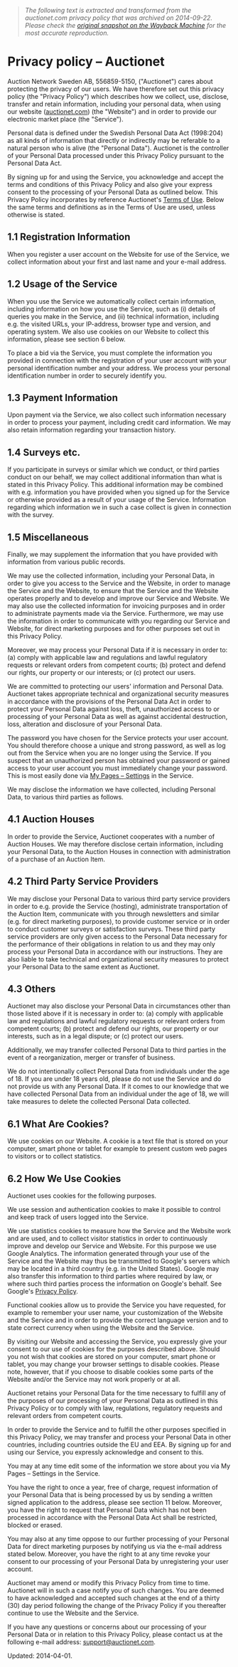 > *The following text is extracted and transformed from the auctionet.com privacy policy that was archived on 2014-09-22. Please check the [original snapshot on the Wayback Machine](https://web.archive.org/web/20140922113626id_/http%3A//auctionet.com/en/privacy_policy) for the most accurate reproduction.*

# Privacy policy – Auctionet

Auction Network Sweden AB, 556859-5150, ("Auctionet") cares about protecting the privacy of our users. We have therefore set out this privacy policy (the "Privacy Policy") which describes how we collect, use, disclose, transfer and retain information, including your personal data, when using our website ([auctionet.com](http://auctionet.com/)) (the "Website") and in order to provide our electronic market place (the "Service").

Personal data is defined under the Swedish Personal Data Act (1998:204) as all kinds of information that directly or indirectly may be referable to a natural person who is alive (the "Personal Data"). Auctionet is the controller of your Personal Data processed under this Privacy Policy pursuant to the Personal Data Act.

By signing up for and using the Service, you acknowledge and accept the terms and conditions of this Privacy Policy and also give your express consent to the processing of your Personal Data as outlined below. This Privacy Policy incorporates by reference Auctionet's [Terms of Use](https://web.archive.org/terms). Below the same terms and definitions as in the Terms of Use are used, unless otherwise is stated.

## 1.1 Registration Information

When you register a user account on the Website for use of the Service, we collect information about your first and last name and your e-mail address.

## 1.2 Usage of the Service

When you use the Service we automatically collect certain information, including information on how you use the Service, such as (i) details of queries you make in the Service, and (ii) technical information, including e.g. the visited URLs, your IP-address, browser type and version, and operating system. We also use cookies on our Website to collect this information, please see section 6 below.

To place a bid via the Service, you must complete the information you provided in connection with the registration of your user account with your personal identification number and your address. We process your personal identification number in order to securely identify you.

## 1.3 Payment Information

Upon payment via the Service, we also collect such information necessary in order to process your payment, including credit card information. We may also retain information regarding your transaction history.

## 1.4 Surveys etc.

If you participate in surveys or similar which we conduct, or third parties conduct on our behalf, we may collect additional information than what is stated in this Privacy Policy. This additional information may be combined with e.g. information you have provided when you signed up for the Service or otherwise provided as a result of your usage of the Service. Information regarding which information we in such a case collect is given in connection with the survey. 

## 1.5 Miscellaneous

Finally, we may supplement the information that you have provided with information from various public records.

We may use the collected information, including your Personal Data, in order to give you access to the Service and the Website, in order to manage the Service and the Website, to ensure that the Service and the Website operates properly and to develop and improve our Service and Website. We may also use the collected information for invoicing purposes and in order to administrate payments made via the Service. Furthermore, we may use the information in order to communicate with you regarding our Service and Website, for direct marketing purposes and for other purposes set out in this Privacy Policy. 

Moreover, we may process your Personal Data if it is necessary in order to: (a) comply with applicable law and regulations and lawful regulatory requests or relevant orders from competent courts; (b) protect and defend our rights, our property or our interests; or (c) protect our users.

We are committed to protecting our users' information and Personal Data. Auctionet takes appropriate technical and organizational security measures in accordance with the provisions of the Personal Data Act in order to protect your Personal Data against loss, theft, unauthorized access to or processing of your Personal Data as well as against accidental destruction, loss, alteration and disclosure of your Personal Data. 

The password you have chosen for the Service protects your user account. You should therefore choose a unique and strong password, as well as log out from the Service when you are no longer using the Service. If you suspect that an unauthorized person has obtained your password or gained access to your user account you must immediately change your password. This is most easily done via [My Pages – Settings](https://web.archive.org/my/profile/edit) in the Service.

We may disclose the information we have collected, including Personal Data, to various third parties as follows.

## 4.1 Auction Houses

In order to provide the Service, Auctionet cooperates with a number of Auction Houses. We may therefore disclose certain information, including your Personal Data, to the Auction Houses in connection with administration of a purchase of an Auction Item.

## 4.2 Third Party Service Providers

We may disclose your Personal Data to various third party service providers in order to e.g. provide the Service (hosting), administrate transportation of the Auction Item, communicate with you through newsletters and similar (e.g. for direct marketing purposes), to provide customer service or in order to conduct customer surveys or satisfaction surveys. These third party service providers are only given access to the Personal Data necessary for the performance of their obligations in relation to us and they may only process your Personal Data in accordance with our instructions. They are also liable to take technical and organizational security measures to protect your Personal Data to the same extent as Auctionet.

## 4.3 Others

Auctionet may also disclose your Personal Data in circumstances other than those listed above if it is necessary in order to: (a) comply with applicable law and regulations and lawful regulatory requests or relevant orders from competent courts; (b) protect and defend our rights, our property or our interests, such as in a legal dispute; or (c) protect our users.

Additionally, we may transfer collected Personal Data to third parties in the event of a reorganization, merger or transfer of business.

We do not intentionally collect Personal Data from individuals under the age of 18. If you are under 18 years old, please do not use the Service and do not provide us with any Personal Data. If it comes to our knowledge that we have collected Personal Data from an individual under the age of 18, we will take measures to delete the collected Personal Data collected.

## 6.1 What Are Cookies?

We use cookies on our Website. A cookie is a text file that is stored on your computer, smart phone or tablet for example to present custom web pages to visitors or to collect statistics.

## 6.2 How We Use Cookies

Auctionet uses cookies for the following purposes. 

We use session and authentication cookies to make it possible to control and keep track of users logged into the Service.

We use statistics cookies to measure how the Service and the Website work and are used, and to collect visitor statistics in order to continuously improve and develop our Service and Website. For this purpose we use Google Analytics. The information generated through your use of the Service and the Website may thus be transmitted to Google's servers which may be located in a third country (e.g. in the United States). Google may also transfer this information to third parties where required by law, or where such third parties process the information on Google's behalf. See Google's [Privacy Policy](https://www.google.com/analytics/learn/privacy.html).

Functional cookies allow us to provide the Service you have requested, for example to remember your user name, your customization of the Website and the Service and in order to provide the correct language version and to state correct currency when using the Website and the Service.

By visiting our Website and accessing the Service, you expressly give your consent to our use of cookies for the purposes described above. Should you not wish that cookies are stored on your computer, smart phone or tablet, you may change your browser settings to disable cookies. Please note, however, that if you choose to disable cookies some parts of the Website and/or the Service may not work properly or at all.

Auctionet retains your Personal Data for the time necessary to fulfill any of the purposes of our processing of your Personal Data as outlined in this Privacy Policy or to comply with law, regulations, regulatory requests and relevant orders from competent courts.

In order to provide the Service and to fulfill the other purposes specified in this Privacy Policy, we may transfer and process your Personal Data in other countries, including countries outside the EU and EEA. By signing up for and using our Service, you expressly acknowledge and consent to this.

You may at any time edit some of the information we store about you via My Pages – Settings in the Service. 

You have the right to once a year, free of charge, request information of your Personal Data that is being processed by us by sending a written signed application to the address, please see section 11 below. Moreover, you have the right to request that Personal Data which has not been processed in accordance with the Personal Data Act shall be restricted, blocked or erased. 

You may also at any time oppose to our further processing of your Personal Data for direct marketing purposes by notifying us via the e-mail address stated below. Moreover, you have the right to at any time revoke your consent to our processing of your Personal Data by unregistering your user account.

Auctionet may amend or modify this Privacy Policy from time to time. Auctionet will in such a case notify you of such changes. You are deemed to have acknowledged and accepted such changes at the end of a thirty (30) day period following the change of the Privacy Policy if you thereafter continue to use the Website and the Service.

If you have any questions or concerns about our processing of your Personal Data or in relation to this Privacy Policy, please contact us at the following e-mail address: [support@auctionet.com](mailto:support@auctionet.com).

Updated: 2014-04-01.
